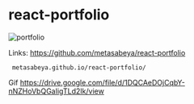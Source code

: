 # react-portfolio


![portfolio](https://user-images.githubusercontent.com/65740871/99138682-9dd00800-25ef-11eb-9585-86c601b78006.gif)






Links: https://github.com/metasabeya/react-portfolio
 
     metasabeya.github.io/react-portfolio/

Gif https://drive.google.com/file/d/1DQCAeDOjCqbY-nNZHoVbQGaIigTLd2Ik/view